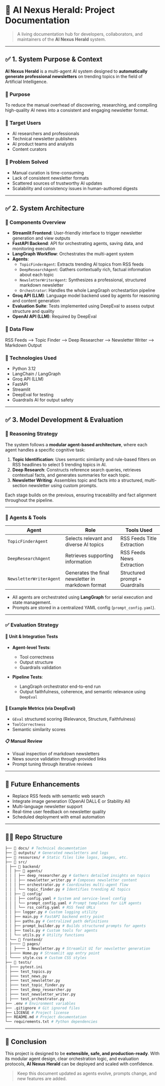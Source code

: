 # 📁 AI Nexus Herald: Project Documentation

> A living documentation hub for developers, collaborators, and maintainers of the **AI Nexus Herald** system.

---

## ✅ 1. System Purpose & Context

**AI Nexus Herald** is a multi-agent AI system designed to **automatically generate professional newsletters** on trending topics in the field of Artificial Intelligence.

### 🎯 Purpose

To reduce the manual overhead of discovering, researching, and compiling high-quality AI news into a consistent and engaging newsletter format.

### 👤 Target Users

- AI researchers and professionals
- Technical newsletter publishers
- AI product teams and analysts
- Content curators

### 🧩 Problem Solved

- Manual curation is time-consuming
- Lack of consistent newsletter formats
- Scattered sources of trustworthy AI updates
- Scalability and consistency issues in human-authored digests

---

## ✅ 2. System Architecture

### 🔨 Components Overview

- **Streamlit Frontend**: User-friendly interface to trigger newsletter generation and view outputs
- **FastAPI Backend**: API for orchestrating agents, saving data, and monitoring execution
- **LangGraph Workflow**: Orchestrates the multi-agent system
- **Agents**:
  - `TopicFinderAgent`: Extracts trending AI topics from RSS feeds
  - `DeepResearchAgent`: Gathers contextually rich, factual information about each topic
  - `NewsletterWriterAgent`: Synthesizes a professional, structured markdown newsletter
  - `Orchestrator`: Handles the whole LangGraph orchestartion pipeline 
- **Groq API (LLM)**: Language model backend used by agents for reasoning and content generation
- **Evaluation Suite**: Tests implemented using DeepEval to assess output structure and quality
- **OpenAI API (LLM)**: Required by DeepEval

### 🔄 Data Flow
RSS Feeds --> Topic Finder --> Deep Researcher --> Newsletter Writer --> Markdown Output


### 🧰 Technologies Used

- Python 3.12
- LangChain / LangGraph
- Groq API (LLM)
- FastAPI
- Streamlit
- DeepEval for testing
- Guardrails AI for output safety

---

## ✅ 3. Model Development & Evaluation

### 🧠 Reasoning Strategy

The system follows a **modular agent-based architecture**, where each agent handles a specific cognitive task:

1. **Topic Identification**: Uses semantic similarity and rule-based filters on RSS headlines to select 5 trending topics in AI.
2. **Deep Research**: Constructs reference search queries, retrieves contextual facts, and generates summaries for each topic.
3. **Newsletter Writing**: Assembles topic and facts into a structured, multi-section newsletter using custom prompts.

Each stage builds on the previous, ensuring traceability and fact alignment throughout the pipeline.

---

### 🤖 Agents & Tools

| Agent | Role | Tools Used |
|-------|------|------------|
| `TopicFinderAgent` | Selects relevant and diverse AI topics | RSS Feeds Title Extraction |
| `DeepResearchAgent` | Retrieves supporting information | RSS Feeds News Extraction |
| `NewsletterWriterAgent` | Generates the final newsletter in markdown format | Structured prompt + Guardrails |

- All agents are orchestrated using **LangGraph** for serial execution and state management.
- Prompts are stored in a centralized YAML config (`prompt_config.yaml`).

---

### ✅ Evaluation Strategy

#### 🧪 Unit & Integration Tests

- **Agent-level Tests**:
  - Tool correctness
  - Output structure
  - Guardrails validation

- **Pipeline Tests**:
  - LangGraph orchestrator end-to-end run
  - Output faithfulness, coherence, and semantic relevance using `DeepEval`

#### 🧪 Example Metrics (via DeepEval)

- `GEval` structured scoring (Relevance, Structure, Faithfulness)
- `ToolCorrectness`
- Semantic similarity scores

#### 📋 Manual Review

- Visual inspection of markdown newsletters
- News source validation through provided links
- Prompt tuning through iterative reviews

---

## 🧩 Future Enhancements

- Replace RSS feeds with semantic web search
- Integrate image generation (OpenAI DALL·E or Stability AI)
- Multi-language newsletter support
- Real-time user feedback on newsletter quality
- Scheduled deployment with email automation

---

## 👩‍💻 Repo Structure
```sh
├── 📂 docs/ # Technical documentation
├── 📂 outputs/ # Generated newsletters and logs
├── 📂 resources/ # Static files like logos, images, etc.
├── 📂 src/
│ ├── 📂 backend/
│ │ ├── 📂 agents/
│ │ │ ├── deep_researcher.py # Gathers detailed insights on topics
│ │ │ ├── newsletter_writer.py # Composes newsletter content
│ │ │ ├── orchestrator.py # Coordinates multi-agent flow
│ │ │ └── topic_finder.py # Identifies trending AI topics
│ │ ├── 📂 config/
│ │ │ ├── config.yaml # System and service-level config
│ │ │ └── prompt_config.yaml # Prompt templates for LLM agents
│ │ │ └── rss_config.yaml # RSS feed URLs
│ │ ├── logger.py # Custom logging utility
│ │ ├── main.py # FastAPI backend entry point
│ │ ├── paths.py # Centralized path definitions
│ │ ├── prompt_builder.py # Builds structured prompts for agents
│ │ ├── tools.py # Custom tools for agents
│ │ └── utils.py # Utility functions
│ └── 📂 frontend/
│ ├──── 📂 pages/
│ │ ├──── 1 Newsletter.py # Streamlit UI for newsletter generation
│ ├──── Home.py # Streamlit app entry point
│ └──── style.css # Custom CSS styles
├── 📂 tests/
│ ├─── pytest.ini
│ ├─── test_topics.py
│ ├─── test_news.py
│ ├─── test_newsletter.py
│ ├─── test_topic_finder.py
│ ├─── test_deep_researcher.py
│ ├─── test_newsletter_writer.py
│ ├─── test_orchestrator.py 
├── .env # Environment variables
├── .gitignore # Git ignored files
├── LICENSE # Project license
├── README.md # Project documentation
└── requirements.txt # Python dependencies
```

---

## 📌 Conclusion
This project is designed to be **extensible, safe, and production-ready**. With its modular agent design, clear orchestration logic, and evaluation protocols, **AI Nexus Herald** can be deployed and scaled with confidence.

> Keep this document updated as agents evolve, prompts change, and new features are added.